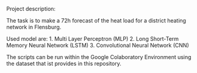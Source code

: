 Project description:

The task is to make a 72h forecast of the heat load for a district heating network in Flensburg.

Used model are:
		1. Multi Layer Perceptron (MLP)
		2. Long Short-Term Memory Neural Network (LSTM)
		3. Convolutional Neural Network (CNN) 

The scripts can be run within the Google Colaboratory Environment using the dataset that ist provides in this repository.
